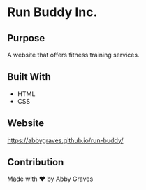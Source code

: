 # Run Buddy Inc.


## Purpose
A website that offers fitness training services.


## Built With
+ HTML
+ CSS

## Website 
https://abbygraves.github.io/run-buddy/


## Contribution
Made with ❤️ by Abby Graves

